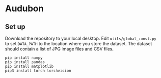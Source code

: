 # Audubon

## Set up
Download the repository to your local desktop. Edit `utils/global_const.py` to set `DATA_PATH` to the location where you store the dataset. The dataset should contain a list of JPG image files and CSV files.
```
pip install numpy
pip install pandas
pip install matplotlib
pip3 install torch torchvision 
```